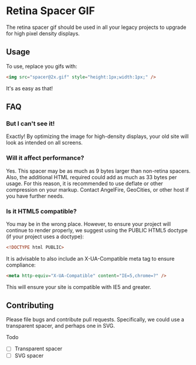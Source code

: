 Retina Spacer GIF
==================================================

The retina spacer gif should be used in all your legacy projects to upgrade for
high pixel density displays. 

## Usage

To use, replace you gifs with:

``` html 
<img src="spacer@2x.gif" style="height:1px;width:1px;" />
``` 

It's as easy as that!

## FAQ

### But I can't see it!

Exactly! By optimizing the image for high-density displays, your old site will
look as intended on all screens.

### Will it affect performance?

Yes. This spacer may be as much as 9 bytes larger than non-retina spacers. Also,
the additional HTML required could add as much as 33 bytes per usage. For this 
reason, it is recommended to use deflate or other compression on your markup. 
Contact AngelFire, GeoCities, or other host if you have further needs.

### Is it HTML5 compatible?

You may be in the wrong place. However, to ensure your project will continue to 
render properly, we suggest using the PUBLIC HTML5 doctype (if your project uses
 a doctype):

``` html 
<!DOCTYPE html PUBLIC>
``` 

It is advisable to also include an X-UA-Compatible meta tag to ensure compliance:
``` html 
<meta http-equiv="X-UA-Compatible" content="IE=5,chrome=?" />
```

This will ensure your site is compatible with IE5 and greater.


## Contributing

Please file bugs and contribute pull requests. Specifically, we could use a
transparent spacer, and perhaps one in SVG.

Todo

 - [ ] Transparent spacer
 - [ ] SVG spacer
